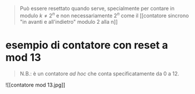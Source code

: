 > Può essere resettato quando serve, specialmente per contare in modulo $k\neq 2^{n}$ e non necessariamente $2^{n}$ come il [[contatore sincrono "in avanti e all'indietro" modulo 2 alla n]]
# esempio di contatore con reset a mod 13
> N.B.: è un contatore *ad hoc* che conta specificatamente da 0 a 12.

![[contatore mod 13.jpg]]